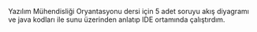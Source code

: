 Yazılım Mühendisliği Oryantasyonu dersi için 5 adet soruyu akış diyagramı ve java kodları ile sunu üzerinden anlatıp IDE ortamında çalıştırdım.
